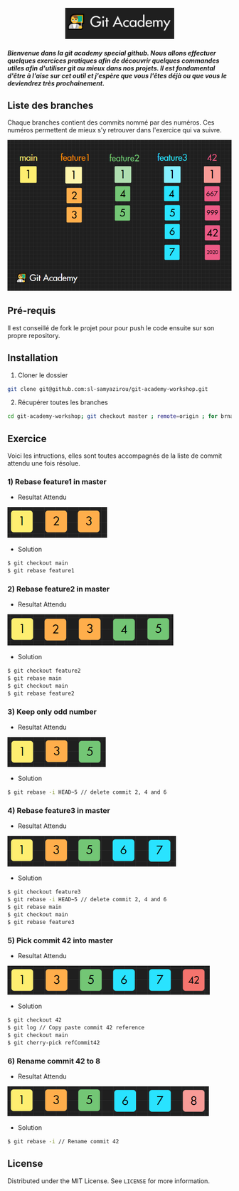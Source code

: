 <p align="center">
    <img src="https://github.com/sl-samyazirou/git-academy-workshop/blob/main/img/logo.png?raw=true" alt="Logo" width="245" height="70">
</p>

##### Bienvenue dans la git academy special github. Nous allons effectuer quelques exercices pratiques afin de découvrir quelques commandes utiles afin d'utiliser git au mieux dans nos projets. Il est fondamental d'être à l'aise sur cet outil et j'espère que vous l'êtes déjà ou que vous le deviendrez très prochainement.

## Liste des branches

Chaque branches contient des commits nommé par des numéros. Ces numéros permettent de mieux s'y retrouver dans l'exercice qui va suivre.

![Branches Screen Shot](https://github.com/sl-samyazirou/git-academy-workshop/blob/main/img/gitbranches.PNG?raw=true "Branches screenshot")

## Pré-requis

Il est conseillé de fork le projet pour pour push le code ensuite sur son propre repository.

## Installation

1. Cloner le dossier

```sh
git clone git@github.com:sl-samyazirou/git-academy-workshop.git
```

2. Récupérer toutes les branches

```sh
cd git-academy-workshop; git checkout master ; remote=origin ; for brname in `git branch -r | grep $remote | grep -v master | grep -v HEAD | awk '{gsub(/^[^\/]+\//,"",$1); print $1}'`; do git branch -D $brname ; git checkout -b $brname $remote/$brname ; done ;
```

## Exercice

Voici les intructions, elles sont toutes accompagnés de la liste de commit attendu une fois résolue.

### 1) Rebase feature1 in master

- Resultat Attendu

![Exercice 1](https://github.com/sl-samyazirou/git-academy-workshop/blob/main/img/1.PNG?raw=true "Exercice 1")

- Solution

```sh
$ git checkout main
$ git rebase feature1
```

### 2) Rebase feature2 in master

- Resultat Attendu

![Exercice 2](https://github.com/sl-samyazirou/git-academy-workshop/blob/main/img/2.PNG?raw=true "Exercice 2")

- Solution

```sh
$ git checkout feature2
$ git rebase main
$ git checkout main
$ git rebase feature2
```

### 3) Keep only odd number

- Resultat Attendu

![Exercice 3](https://github.com/sl-samyazirou/git-academy-workshop/blob/main/img/3.PNG?raw=true "Exercice 3")

- Solution

```sh
$ git rebase -i HEAD~5 // delete commit 2, 4 and 6
```

### 4) Rebase feature3 in master

- Resultat Attendu

![Exercice 4](https://github.com/sl-samyazirou/git-academy-workshop/blob/main/img/4.PNG?raw=true "Exercice 4")

- Solution

```sh
$ git checkout feature3
$ git rebase -i HEAD~5 // delete commit 2, 4 and 6
$ git rebase main
$ git checkout main
$ git rebase feature3
```

### 5) Pick commit 42 into master

- Resultat Attendu

![Exercice 5](https://github.com/sl-samyazirou/git-academy-workshop/blob/main/img/5.PNG?raw=true "Exercice 5")

- Solution

```sh
$ git checkout 42
$ git log // Copy paste commit 42 reference
$ git checkout main
$ git cherry-pick refCommit42
```

### 6) Rename commit 42 to 8

- Resultat Attendu

![Exercice 6](https://github.com/sl-samyazirou/git-academy-workshop/blob/main/img/6.PNG?raw=true "Exercice 6")

- Solution

```sh
$ git rebase -i // Rename commit 42
```

## License

Distributed under the MIT License. See `LICENSE` for more information.

